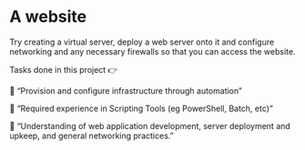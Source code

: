 # A website
Try creating a virtual server, deploy a web server onto it and configure networking and any necessary firewalls so that you can access the website.

Tasks done in this project 👉

📄 “Provision and configure infrastructure through automation”

📄 “Required experience in Scripting Tools (eg PowerShell, Batch, etc)”

📄 “Understanding of web application development, server deployment and upkeep, and general networking practices.”
